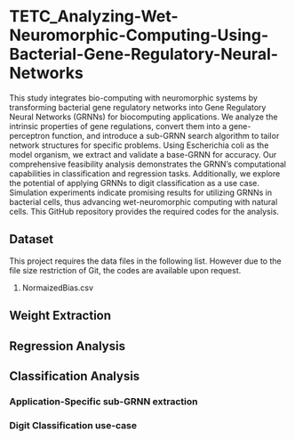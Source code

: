 # TETC_Analyzing-Wet-Neuromorphic-Computing-Using-Bacterial-Gene-Regulatory-Neural-Networks

This study integrates bio-computing with neuromorphic systems by transforming bacterial gene regulatory networks into Gene Regulatory Neural Networks (GRNNs) for biocomputing applications. We analyze the intrinsic properties of gene regulations, convert them into a gene-perceptron function, and introduce a sub-GRNN search algorithm to tailor network structures for specific problems. Using Escherichia coli as the model organism, we extract and validate a base-GRNN for accuracy. Our comprehensive feasibility analysis demonstrates the GRNN’s computational capabilities in classification and regression tasks. Additionally, we explore the potential of applying GRNNs to digit classification as a use case. Simulation experiments indicate promising results for utilizing GRNNs in bacterial cells, thus advancing wet-neuromorphic computing with natural cells. This GitHub repository provides the required codes for the analysis.

## Dataset

This project requires the data files in the following list. However due to the file size restriction of Git, the codes are available upon request.

1. NormaizedBias.csv

## Weight Extraction

## Regression Analysis

## Classification Analysis

### Application-Specific sub-GRNN extraction

### Digit Classification use-case
